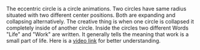 The eccentric circle is a circle animations. Two circles have same radius situated with two different center positions. 
Both are expanding and collapsing alternatively. 
The creative thing is when one circle is collapsed it completely inside of another circle.
Inside the circles two different Words "Life" and "Work" are written. 
It generally tells the meaning that work is a small part of life.
Here is a [video link](https://www.instagram.com/reel/C6IVBuyAW8H/?utm_source=ig_web_copy_link) for better understanding.
